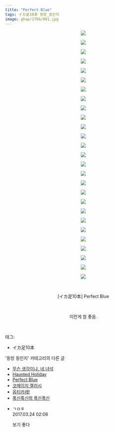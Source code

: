 ```yaml
---
title: "Perfect Blue"
tags: イカ足10本 동방_동인지
image: ghap/1766/001.jpg
---
```

<div class="article">
<p style="text-align: center; clear: none; float: none;"><img src="{{ site.nasurl }}/ghap/1766/001.jpg"/></p>
<p style="text-align: center; clear: none; float: none;"><img src="{{ site.nasurl }}/ghap/1766/002.jpg"/></p>
<p style="text-align: center; clear: none; float: none;"><img src="{{ site.nasurl }}/ghap/1766/003.jpg"/></p>
<p style="text-align: center; clear: none; float: none;"><img src="{{ site.nasurl }}/ghap/1766/004.jpg"/></p>
<p style="text-align: center; clear: none; float: none;"><img src="{{ site.nasurl }}/ghap/1766/005.jpg"/></p>
<p style="text-align: center; clear: none; float: none;"><img src="{{ site.nasurl }}/ghap/1766/006.jpg"/></p>
<p style="text-align: center; clear: none; float: none;"><img src="{{ site.nasurl }}/ghap/1766/007.jpg"/></p>
<p style="text-align: center; clear: none; float: none;"><img src="{{ site.nasurl }}/ghap/1766/008.jpg"/></p>
<p style="text-align: center; clear: none; float: none;"><img src="{{ site.nasurl }}/ghap/1766/009.jpg"/></p>
<p style="text-align: center; clear: none; float: none;"><img src="{{ site.nasurl }}/ghap/1766/010.jpg"/></p>
<p style="text-align: center; clear: none; float: none;"><img src="{{ site.nasurl }}/ghap/1766/011.jpg"/></p>
<p style="text-align: center; clear: none; float: none;"><img src="{{ site.nasurl }}/ghap/1766/012.jpg"/></p>
<p style="text-align: center; clear: none; float: none;"><img src="{{ site.nasurl }}/ghap/1766/013.jpg"/></p>
<p style="text-align: center; clear: none; float: none;"><img src="{{ site.nasurl }}/ghap/1766/014.jpg"/></p>
<p style="text-align: center; clear: none; float: none;"><img src="{{ site.nasurl }}/ghap/1766/015.jpg"/></p>
<p style="text-align: center; clear: none; float: none;"><img src="{{ site.nasurl }}/ghap/1766/016.jpg"/></p>
<p style="text-align: center; clear: none; float: none;"><img src="{{ site.nasurl }}/ghap/1766/017.jpg"/></p>
<p style="text-align: center; clear: none; float: none;"><img src="{{ site.nasurl }}/ghap/1766/018.jpg"/></p>
<p style="text-align: center; clear: none; float: none;"><img src="{{ site.nasurl }}/ghap/1766/019.jpg"/></p>
<p style="text-align: center; clear: none; float: none;"><img src="{{ site.nasurl }}/ghap/1766/020.jpg"/></p>
<p style="text-align: center; clear: none; float: none;"><img src="{{ site.nasurl }}/ghap/1766/021.jpg"/></p>
<p style="text-align: center; clear: none; float: none;"><img src="{{ site.nasurl }}/ghap/1766/022.jpg"/></p>
<p style="text-align: center; clear: none; float: none;"><img src="{{ site.nasurl }}/ghap/1766/023.jpg"/></p>
<p style="text-align: center; clear: none; float: none;"><img src="{{ site.nasurl }}/ghap/1766/024.jpg"/></p>
<p style="text-align: center; clear: none; float: none;"><img src="{{ site.nasurl }}/ghap/1766/025.jpg"/></p>
<p style="text-align: center; clear: none; float: none;"><img src="{{ site.nasurl }}/ghap/1766/026.jpg"/></p>
<p style="text-align: center; clear: none; float: none;"><img src="{{ site.nasurl }}/ghap/1766/027.jpg"/></p>
<p style="text-align: center; clear: none; float: none;"><br/></p>
<p style="text-align: center; clear: none; float: none;">[イカ足10本] Perfect Blue</p>
<p style="text-align: center; clear: none; float: none;"><br/></p>
<p style="text-align: center; clear: none; float: none;">이런게 참 좋음.</p>
<p><br/></p>
</div><div class="tagTrail">
<p>태그: </p>
<ul>
<li>イカ足10本</li>
</ul>
</div><div class="another">
<p>'동방 동인지' 카테고리의 다른 글</p>
<ul>
<li><a href="/2016-08-22-ghap_1768">무슨 생각이냐, 네 녀석</a></li>
<li><a href="/2016-08-22-ghap_1767">Haunted Holiday</a></li>
<li><a href="/2016-08-22-ghap_1766">Perfect Blue</a></li>
<li><a href="/2016-08-22-ghap_1765">코메이지 젤러시</a></li>
<li><a href="/2016-08-22-ghap_1764">옵티카레!</a></li>
<li><a href="/2016-08-22-ghap_1762">푹신푹신의 폭신폭신</a></li>
</ul>
</div><div class="cb_module cb_fluid">
<div class="cb_wrt cb_profile">
<div class="comment">
<ul>
<li class="cb_thumb_off" id="comment14947362">
<div class="cb_comment_area">
<div class="cb_info_area">
<div class="cb_section">
<span class="cb_nick_name">ㄱㅁㅎ</span>
</div>
<div class="cb_section">
<span class="cb_date">2017.03.24 02:08 </span>
</div>
</div>
<div class="cb_dsc_comment">
<p class="cb_dsc">
											보기 좋다
										</p>
</div>
</div></li>
</ul>
</div>
</div><!-- commentList close -->
</div>